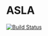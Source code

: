 # ASLA

[![Build Status](https://github.com/andreapandolfi/ASLA.jl/actions/workflows/CI.yml/badge.svg?branch=master)](https://github.com/andreapandolfi/ASLA.jl/actions/workflows/CI.yml?query=branch%3Amaster)
